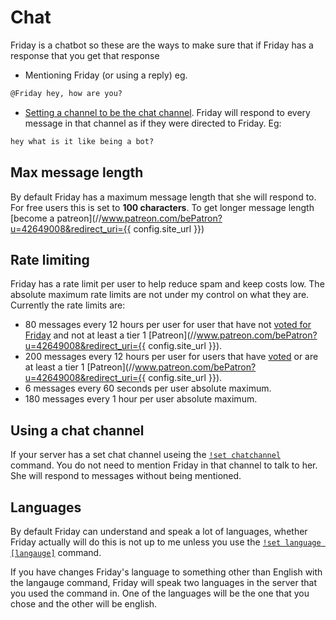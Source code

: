 # Chat

Friday is a chatbot so these are the ways to make sure that if Friday has a response that you get that response

- Mentioning Friday (or using a reply) eg.

```md
@Friday hey, how are you?
```

- [Setting a channel to be the chat channel](/commands/moderation/#chatchannel). Friday will respond to every message in that channel as if they were directed to Friday. Eg:

```md
hey what is it like being a bot?
```

## Max message length

By default Friday has a maximum message length that she will respond to. For free users this is set to **100 characters**. To get longer message length [become a patreon](//www.patreon.com/bePatron?u=42649008&redirect_uri={{ config.site_url }})

## Rate limiting

Friday has a rate limit per user to help reduce spam and keep costs low. The absolute maximum rate limits are not under my control on what they are. Currently the rate limits are:

- 80 messages every 12 hours per user for user that have not [voted for Friday](https://top.gg/bot/476303446547365891/vote) and not at least a tier 1 [Patreon](//www.patreon.com/bePatron?u=42649008&redirect_uri={{ config.site_url }}).
- 200 messages every 12 hours per user for users that have [voted](https://top.gg/bot/476303446547365891/vote) or are at least a tier 1 [Patreon](//www.patreon.com/bePatron?u=42649008&redirect_uri={{ config.site_url }}).
- 6 messages every 60 seconds per user absolute maximum.
- 180 messages every 1 hour per user absolute maximum.

## Using a chat channel

If your server has a set chat channel useing the [`!set chatchannel`](/commands/moderation/#chatchannel) command. You do not need to mention Friday in that channel to talk to her. She will respond to messages without being mentioned.

## Languages

By default Friday can understand and speak a lot of languages, whether Friday actually will do this is not up to me unless you use the [`!set language [langauge]`](/commands/moderation/#language) command.

If you have changes Friday's language to something other than English with the langauge command, Friday will speak two languages in the server that you used the command in. One of the languages will be the one that you chose and the other will be english.
